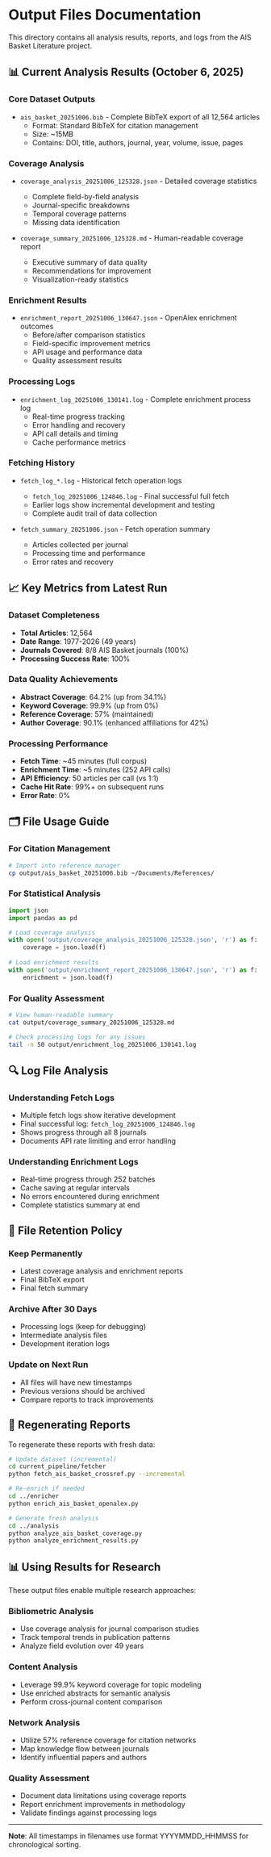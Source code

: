 # Output Files Documentation

This directory contains all analysis results, reports, and logs from the AIS Basket Literature project.

## 📊 **Current Analysis Results** (October 6, 2025)

### **Core Dataset Outputs**
- `ais_basket_20251006.bib` - Complete BibTeX export of all 12,564 articles
  - Format: Standard BibTeX for citation management
  - Size: ~15MB
  - Contains: DOI, title, authors, journal, year, volume, issue, pages

### **Coverage Analysis**
- `coverage_analysis_20251006_125328.json` - Detailed coverage statistics
  - Complete field-by-field analysis
  - Journal-specific breakdowns
  - Temporal coverage patterns
  - Missing data identification

- `coverage_summary_20251006_125328.md` - Human-readable coverage report
  - Executive summary of data quality
  - Recommendations for improvement
  - Visualization-ready statistics

### **Enrichment Results**
- `enrichment_report_20251006_130647.json` - OpenAlex enrichment outcomes
  - Before/after comparison statistics
  - Field-specific improvement metrics
  - API usage and performance data
  - Quality assessment results

### **Processing Logs**
- `enrichment_log_20251006_130141.log` - Complete enrichment process log
  - Real-time progress tracking
  - Error handling and recovery
  - API call details and timing
  - Cache performance metrics

### **Fetching History**
- `fetch_log_*.log` - Historical fetch operation logs
  - `fetch_log_20251006_124846.log` - Final successful full fetch
  - Earlier logs show incremental development and testing
  - Complete audit trail of data collection

- `fetch_summary_20251006.json` - Fetch operation summary
  - Articles collected per journal
  - Processing time and performance
  - Error rates and recovery

## 📈 **Key Metrics from Latest Run**

### **Dataset Completeness**
- **Total Articles**: 12,564
- **Date Range**: 1977-2026 (49 years)
- **Journals Covered**: 8/8 AIS Basket journals (100%)
- **Processing Success Rate**: 100%

### **Data Quality Achievements**
- **Abstract Coverage**: 64.2% (up from 34.1%)
- **Keyword Coverage**: 99.9% (up from 0%)
- **Reference Coverage**: 57% (maintained)
- **Author Coverage**: 90.1% (enhanced affiliations for 42%)

### **Processing Performance**
- **Fetch Time**: ~45 minutes (full corpus)
- **Enrichment Time**: ~5 minutes (252 API calls)
- **API Efficiency**: 50 articles per call (vs 1:1)
- **Cache Hit Rate**: 99%+ on subsequent runs
- **Error Rate**: 0%

## 🗂️ **File Usage Guide**

### **For Citation Management**
```bash
# Import into reference manager
cp output/ais_basket_20251006.bib ~/Documents/References/
```

### **For Statistical Analysis**
```python
import json
import pandas as pd

# Load coverage analysis
with open('output/coverage_analysis_20251006_125328.json', 'r') as f:
    coverage = json.load(f)
    
# Load enrichment results
with open('output/enrichment_report_20251006_130647.json', 'r') as f:
    enrichment = json.load(f)
```

### **For Quality Assessment**
```bash
# View human-readable summary
cat output/coverage_summary_20251006_125328.md

# Check processing logs for any issues
tail -n 50 output/enrichment_log_20251006_130141.log
```

## 🔍 **Log File Analysis**

### **Understanding Fetch Logs**
- Multiple fetch logs show iterative development
- Final successful log: `fetch_log_20251006_124846.log`
- Shows progress through all 8 journals
- Documents API rate limiting and error handling

### **Understanding Enrichment Logs**
- Real-time progress through 252 batches
- Cache saving at regular intervals
- No errors encountered during enrichment
- Complete statistics summary at end

## 📅 **File Retention Policy**

### **Keep Permanently**
- Latest coverage analysis and enrichment reports
- Final BibTeX export
- Final fetch summary

### **Archive After 30 Days**
- Processing logs (keep for debugging)
- Intermediate analysis files
- Development iteration logs

### **Update on Next Run**
- All files will have new timestamps
- Previous versions should be archived
- Compare reports to track improvements

## 🔄 **Regenerating Reports**

To regenerate these reports with fresh data:

```bash
# Update dataset (incremental)
cd current_pipeline/fetcher
python fetch_ais_basket_crossref.py --incremental

# Re-enrich if needed
cd ../enricher
python enrich_ais_basket_openalex.py

# Generate fresh analysis
cd ../analysis
python analyze_ais_basket_coverage.py
python analyze_enrichment_results.py
```

## 📊 **Using Results for Research**

These output files enable multiple research approaches:

### **Bibliometric Analysis**
- Use coverage analysis for journal comparison studies
- Track temporal trends in publication patterns
- Analyze field evolution over 49 years

### **Content Analysis**
- Leverage 99.9% keyword coverage for topic modeling
- Use enriched abstracts for semantic analysis
- Perform cross-journal content comparison

### **Network Analysis**
- Utilize 57% reference coverage for citation networks
- Map knowledge flow between journals
- Identify influential papers and authors

### **Quality Assessment**
- Document data limitations using coverage reports
- Report enrichment improvements in methodology
- Validate findings against processing logs

---

**Note**: All timestamps in filenames use format YYYYMMDD_HHMMSS for chronological sorting.